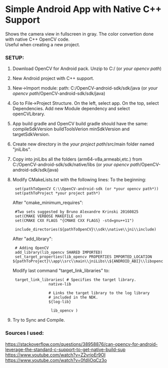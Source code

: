 # Simple Android App with Native C++ Support
Shows the camera view in fullscreen in gray. The color convertion done with native C++ OpenCV code. <br />
Useful when creating a new project.

### SETUP:
1. Download OpenCV for Android pack. Unzip to C:/ (or *your opencv path*)
2. New Android project with C++ support.
3. New->Import module: path: C:/OpenCV-android-sdk/sdk/java (or *your opencv path*/OpenCV-android-sdk/sdk/java)
4. Go to File->Project Structure. On the left, select app. On the top, select Dependencies. Add new Module dependency and select openCVLibrary.
5. App build gradle and OpenCV build gradle should have the same:
	compileSdkVersion buildToolsVerion minSdkVersion and targetSdkVersion.
6. Create new directory in the *your project path*/src/main folder named "jniLibs".
7. Copy into jniLibs all the folders (arm64-v8a,armeabi,etc.) from C:/OpenCV-android-sdk/sdk/native/libs (or *your opencv path*/OpenCV-android-sdk/sdk/java)
8. Modify CMakeLists.txt with the following lines:
	To the beginning: 
		
		set(pathToOpenCV C:\\OpenCV-android-sdk (or *your opencv path*))
		set(pathToProject *your project path*)
	
	After "cmake_minimum_requires":
		
		#Two sets suggested by Bruno Alexandre Krinski 20160825
		set(CMAKE VERBOSE MAKEFILE on)
		set(CMAKE CXX FLAGS "{CMAKE CXX FLAGS} -std=gnu++11")
		
		include_directories(${pathToOpenCV}\\sdk\\native\\jni\\include)
		
	After "add_library":	
		
		# Adding OpenCV
		add_library(lib_opencv SHARED IMPORTED)
		set_target_properties(lib_opencv PROPERTIES IMPORTED_LOCATION ${pathToProject}\\app\\src\\main\\jniLibs\\${ANDROID_ABI}\\libopencv_java3.so)
	
	Modify last command "target_link_libraries" to:
		
		target_link_libraries( # Specifies the target library.
                       native-lib
		
                       # Links the target library to the log library
                       # included in the NDK.
                       ${log-lib}
		
                        lib_opencv )
		
9. Try to Sync and Compile.

### Sources I used:
https://stackoverflow.com/questions/38958876/can-opencv-for-android-leverage-the-standard-c-support-to-get-native-build-sup <br />
https://www.youtube.com/watch?v=Z2vrioEr9OI <br />
https://www.youtube.com/watch?v=0fdIiOqCz3o <br />